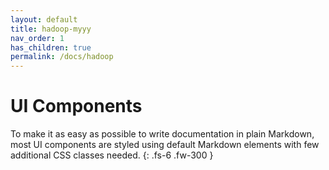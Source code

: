 ```yaml
---
layout: default
title: hadoop-myyy
nav_order: 1
has_children: true
permalink: /docs/hadoop
---
```


# UI Components

To make it as easy as possible to write documentation in plain Markdown, most UI components are styled using default Markdown elements with few additional CSS classes needed.
{: .fs-6 .fw-300 }
